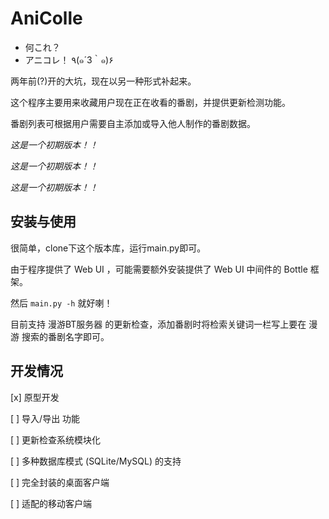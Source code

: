 # AniColle

- 何これ？
- アニコレ！ ٩(๑´3｀๑)۶

两年前(?)开的大坑，现在以另一种形式补起来。

这个程序主要用来收藏用户现在正在收看的番剧，并提供更新检测功能。

番剧列表可根据用户需要自主添加或导入他人制作的番剧数据。

*这是一个初期版本！！*

*这是一个初期版本！！*

*这是一个初期版本！！*

## 安装与使用

很简单，clone下这个版本库，运行main.py即可。

由于程序提供了 Web UI ，可能需要额外安装提供了 Web UI 中间件的 Bottle 框架。

然后 `main.py -h` 就好喇！

目前支持 漫游BT服务器 的更新检查，添加番剧时将检索关键词一栏写上要在 漫游 搜索的番剧名字即可。

## 开发情况

[x] 原型开发

[ ] 导入/导出 功能

[ ] 更新检查系统模块化

[ ] 多种数据库模式 (SQLite/MySQL) 的支持

[ ] 完全封装的桌面客户端

[ ] 适配的移动客户端
